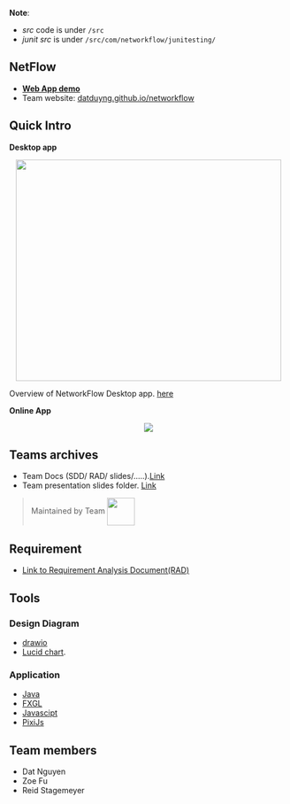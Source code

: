 **Note**:<br>
- *src* code is under `/src`
- *junit src* is under `/src/com/networkflow/junitesting/`

## NetFlow 
- [**Web App demo**](https://datduyng.github.io/cityboost/createMap.html)
- Team website: [datduyng.github.io/networkflow](https://datduyng.github.io/networkflow/)

## Quick Intro

**Desktop app**

<center><img height="400" width="480" src="https://user-images.githubusercontent.com/35666615/55765742-c4eb4e80-5a36-11e9-8939-98459d89523e.PNG"></center>

Overview of NetworkFlow Desktop app. [here]()

**Online App**

<center><img src="https://user-images.githubusercontent.com/35666615/55765587-fe6f8a00-5a35-11e9-90aa-df35de9f5b87.gif"></center>



## Teams archives
- Team Docs (SDD/ RAD/ slides/.....).[Link](https://1drv.ms/f/s!Ao4rMqb_sxm7hekkgVly3Rf05hR_0Q)
- Team presentation slides folder. [Link](https://1drv.ms/f/s!Ao4rMqb_sxm7hLZ969vMy8ix-KIkQg)






> Maintained by Team <img align="center" src="https://user-images.githubusercontent.com/35666615/52318190-de194580-2988-11e9-929d-09aec2551b13.png" height="50" width="50">


## Requirement
- [Link to Requirement Analysis Document(RAD)](https://1drv.ms/w/s!Ao4rMqb_sxm7hLQrMgIDW_j-IFPFhw)


## Tools
### Design Diagram
- [drawio](https://www.draw.io/)
- [Lucid chart](https://www.lucidchart.com).

### Application
- [Java](https://www.java.com/en/)
- [FXGL]()
- [Javascipt]()
- [PixiJs]()


## Team members
- Dat Nguyen 
- Zoe Fu
- Reid Stagemeyer

